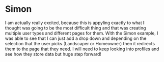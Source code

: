 # Simon

I am actually really excited, because this is appyling exactly to what I thought was going to be the most difficult thing and that was creating multiple user types and different pages for them. With the Simon example, I was able to see that I can just add a drop down and depending on the selection that the user picks (Landscaper or Homeowner) then it redirects them to the page that they need. I will need to keep looking into profiles and see how they store data but huge step forward!

